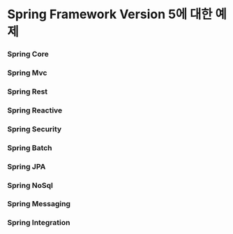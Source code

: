 Spring Framework Version 5에 대한 예제
=

### Spring Core
### Spring Mvc
### Spring Rest
### Spring Reactive
### Spring Security
### Spring Batch
### Spring JPA
### Spring NoSql
### Spring Messaging
### Spring Integration
